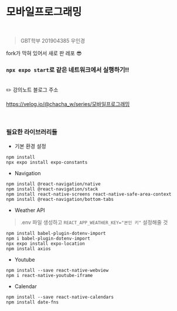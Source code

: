 # 모바일프로그래밍 

<br>

> GBT학부 201904385 우인경

fork가 막혀 있어서 새로 판 레포 😎

### `npx expo start`로 같은 네트워크에서 실행하기!!

<br>
✏️ 강의노트 블로그 주소

  https://velog.io/@chacha_w/series/모바일프로그래밍

<br>


### 필요한 라이브러리들

- 기본 환경 설정
```
npm install
npx expo install expo-constants
```

- Navigation
```
npm install @react-navigation/native
npm install @react-navigation/stack
npm install react-native-screens react-native-safe-area-context
npm install @react-navigation/bottom-tabs
```

- Weather API
> .env 파일 생성하고 
`REACT_APP_WEATHER_KEY="본인 키"` 설정해줄 것

```
npm install babel-plugin-dotenv-import
npm i babel-plugin-dotenv-import
npx expo install expo-location
npm install axios
```
- Youtube
```
npm install --save react-native-webview
npm i react-native-youtube-iframe
```
- Calendar
```
npm install --save react-native-calendars
npm install date-fns
```


